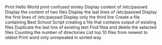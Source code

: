 Print Hello World
print confused simley
Display content of /etc/passwd
Display the content of two files
Display the last lines of /etc/passwd
Display the first lines of /etc/passwd
Display only the third line
Create a file containing Best School
Script creating a file  that contains output of existing files
Duplicate the last line of existing text
Find filea and delete the selected files
Counting the number of directories
List top 10 files from newest to oldest
Print word only unrepeated in sorted way
